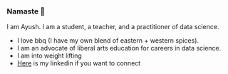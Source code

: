 ### Namaste 🙏 

I am Ayush. I am a student, a teacher, and a practitioner of data science.  

- I love bbq (I have my own blend of eastern + western spices).
- I am an advocate of liberal arts education for careers in data science. 
- I am into weight lifting
- [Here](https://linkedin.com/in/ayush-subedi) is my linkedin if you want to connect 
